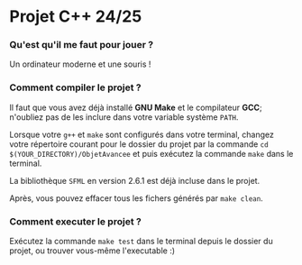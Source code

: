 # Projet C++ 24/25

### Qu'est qu'il me faut pour jouer ?

Un ordinateur moderne et une souris !

### Comment compiler le projet ?

Il faut que vous avez déjà installé **GNU Make** et le compilateur **GCC**;
n'oubliez pas de les inclure dans votre variable système `PATH`.

Lorsque votre `g++` et `make` sont configurés dans votre terminal,
changez votre répertoire courant pour le dossier du projet par la commande
```cd $(YOUR_DIRECTORY)/ObjetAvancee```
et puis exécutez la commande `make` dans le terminal.

La bibliothèque `SFML` en version 2.6.1 est déjà incluse dans le projet.

Après, vous pouvez effacer tous les fichers générés par `make clean`.

### Comment executer le projet ?

Exécutez la commande `make test` dans le terminal depuis le dossier du projet,
ou trouver vous-même l'executable :)
